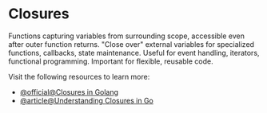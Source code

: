# Closures

Functions capturing variables from surrounding scope, accessible even after outer function returns. "Close over" external variables for specialized functions, callbacks, state maintenance. Useful for event handling, iterators, functional programming. Important for flexible, reusable code.

Visit the following resources to learn more:

- [@official@Closures in Golang](https://go.dev/tour/moretypes/25)
- [@article@Understanding Closures in Go](https://code101.medium.com/understanding-closures-in-go-encapsulating-state-and-behaviour-558ac3617671)
